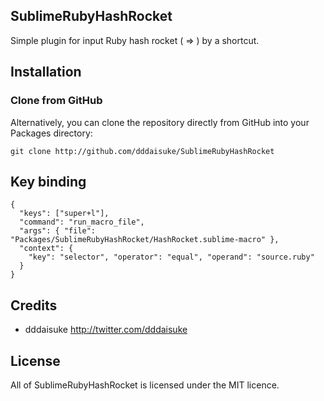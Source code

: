 ## SublimeRubyHashRocket

Simple plugin for input Ruby hash rocket ( => ) by a shortcut.

## Installation

### Clone from GitHub
Alternatively, you can clone the repository directly from GitHub into your Packages directory:

    git clone http://github.com/dddaisuke/SublimeRubyHashRocket

## Key binding

    {
      "keys": ["super+l"],
      "command": "run_macro_file",
      "args": { "file": "Packages/SublimeRubyHashRocket/HashRocket.sublime-macro" },
      "context": {
        "key": "selector", "operator": "equal", "operand": "source.ruby"
      }
    }

## Credits

- dddaisuke <http://twitter.com/dddaisuke>

## License

All of SublimeRubyHashRocket is licensed under the MIT licence.
